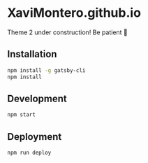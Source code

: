 # XaviMontero.github.io

Theme 2 under construction! Be patient 👀

## Installation

```bash
npm install -g gatsby-cli
npm install
```

## Development

```bash
npm start
```

## Deployment

```bash
npm run deploy
```
